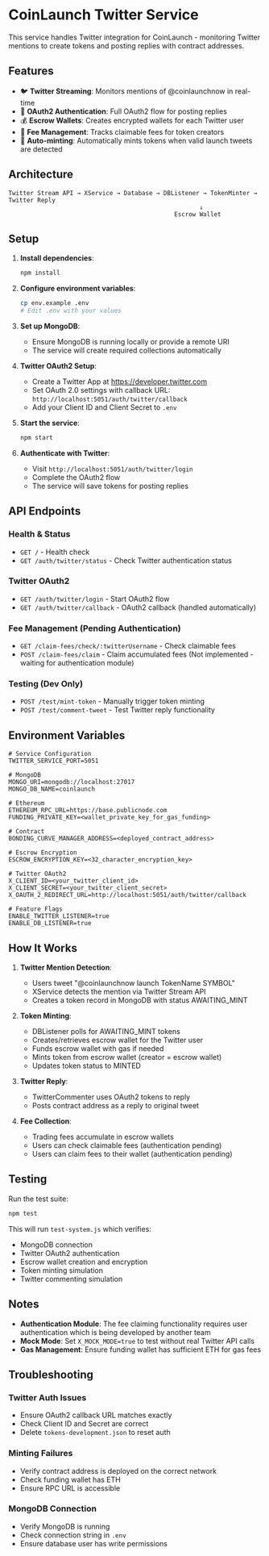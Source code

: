 # CoinLaunch Twitter Service

This service handles Twitter integration for CoinLaunch - monitoring Twitter mentions to create tokens and posting replies with contract addresses.

## Features

- 🐦 **Twitter Streaming**: Monitors mentions of @coinlaunchnow in real-time
- 🔄 **OAuth2 Authentication**: Full OAuth2 flow for posting replies
- 💰 **Escrow Wallets**: Creates encrypted wallets for each Twitter user
- 🏦 **Fee Management**: Tracks claimable fees for token creators
- 🚀 **Auto-minting**: Automatically mints tokens when valid launch tweets are detected

## Architecture

```
Twitter Stream API → XService → Database → DBListener → TokenMinter → Twitter Reply
                                                     ↓
                                              Escrow Wallet
```

## Setup

1. **Install dependencies**:
   ```bash
   npm install
   ```

2. **Configure environment variables**:
   ```bash
   cp env.example .env
   # Edit .env with your values
   ```

3. **Set up MongoDB**:
   - Ensure MongoDB is running locally or provide a remote URI
   - The service will create required collections automatically

4. **Twitter OAuth2 Setup**:
   - Create a Twitter App at https://developer.twitter.com
   - Set OAuth 2.0 settings with callback URL: `http://localhost:5051/auth/twitter/callback`
   - Add your Client ID and Client Secret to `.env`

5. **Start the service**:
   ```bash
   npm start
   ```

6. **Authenticate with Twitter**:
   - Visit `http://localhost:5051/auth/twitter/login`
   - Complete the OAuth2 flow
   - The service will save tokens for posting replies

## API Endpoints

### Health & Status
- `GET /` - Health check
- `GET /auth/twitter/status` - Check Twitter authentication status

### Twitter OAuth2
- `GET /auth/twitter/login` - Start OAuth2 flow
- `GET /auth/twitter/callback` - OAuth2 callback (handled automatically)

### Fee Management (Pending Authentication)
- `GET /claim-fees/check/:twitterUsername` - Check claimable fees
- `POST /claim-fees/claim` - Claim accumulated fees (Not implemented - waiting for authentication module)

### Testing (Dev Only)
- `POST /test/mint-token` - Manually trigger token minting
- `POST /test/comment-tweet` - Test Twitter reply functionality

## Environment Variables

```env
# Service Configuration
TWITTER_SERVICE_PORT=5051

# MongoDB
MONGO_URI=mongodb://localhost:27017
MONGO_DB_NAME=coinlaunch

# Ethereum
ETHEREUM_RPC_URL=https://base.publicnode.com
FUNDING_PRIVATE_KEY=<wallet_private_key_for_gas_funding>

# Contract
BONDING_CURVE_MANAGER_ADDRESS=<deployed_contract_address>

# Escrow Encryption
ESCROW_ENCRYPTION_KEY=<32_character_encryption_key>

# Twitter OAuth2
X_CLIENT_ID=<your_twitter_client_id>
X_CLIENT_SECRET=<your_twitter_client_secret>
X_OAUTH_2_REDIRECT_URL=http://localhost:5051/auth/twitter/callback

# Feature Flags
ENABLE_TWITTER_LISTENER=true
ENABLE_DB_LISTENER=true
```

## How It Works

1. **Twitter Mention Detection**:
   - Users tweet "@coinlaunchnow launch TokenName SYMBOL"
   - XService detects the mention via Twitter Stream API
   - Creates a token record in MongoDB with status AWAITING_MINT

2. **Token Minting**:
   - DBListener polls for AWAITING_MINT tokens
   - Creates/retrieves escrow wallet for the Twitter user
   - Funds escrow wallet with gas if needed
   - Mints token from escrow wallet (creator = escrow wallet)
   - Updates token status to MINTED

3. **Twitter Reply**:
   - TwitterCommenter uses OAuth2 tokens to reply
   - Posts contract address as a reply to original tweet

4. **Fee Collection**:
   - Trading fees accumulate in escrow wallets
   - Users can check claimable fees (authentication pending)
   - Users can claim fees to their wallet (authentication pending)

## Testing

Run the test suite:
```bash
npm test
```

This will run `test-system.js` which verifies:
- MongoDB connection
- Twitter OAuth2 authentication
- Escrow wallet creation and encryption
- Token minting simulation
- Twitter commenting simulation

## Notes

- **Authentication Module**: The fee claiming functionality requires user authentication which is being developed by another team
- **Mock Mode**: Set `X_MOCK_MODE=true` to test without real Twitter API calls
- **Gas Management**: Ensure funding wallet has sufficient ETH for gas fees

## Troubleshooting

### Twitter Auth Issues
- Ensure OAuth2 callback URL matches exactly
- Check Client ID and Secret are correct
- Delete `tokens-development.json` to reset auth

### Minting Failures
- Verify contract address is deployed on the correct network
- Check funding wallet has ETH
- Ensure RPC URL is accessible

### MongoDB Connection
- Verify MongoDB is running
- Check connection string in `.env`
- Ensure database user has write permissions 